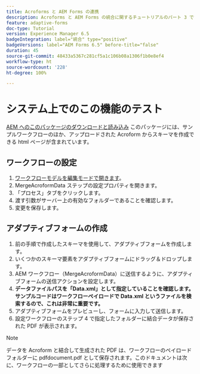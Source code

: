 ```yaml
---
title: Acroforms と AEM Forms の連携
description: Acroforms と AEM Forms の統合に関するチュートリアルのパート 3 です。お使いのシステムでワークフローとアダプティブフォームをテストします。
feature: adaptive-forms
doc-type: Tutorial
version: Experience Manager 6.5
badgeIntegration: label="統合" type="positive"
badgeVersions: label="AEM Forms 6.5" before-title="false"
duration: 45
source-git-commit: 48433a5367c281cf5a1c106b08a1306f1b0e8ef4
workflow-type: ht
source-wordcount: '228'
ht-degree: 100%

---
```



# システム上でのこの機能のテスト

[AEM へのこのパッケージのダウンロードと読み込み](assets/acro-form-aem-form.zip)
このパッケージには、サンプルワークフローのほか、アップロードされた Acroform からスキーマを作成できる html ページが含まれています。

## ワークフローの設定

1. [ワークフローモデルを編集モードで開きます](http://localhost:4502/editor.html/conf/global/settings/workflow/models/MergeAcroformData.html)。
2. MergeAcroformData ステップの設定プロパティを開きます。
3. 「プロセス」タブをクリックします。
4. 渡す引数がサーバー上の有効なフォルダーであることを確認します。
5. 変更を保存します。

## アダプティブフォームの作成

1. 前の手順で作成したスキーマを使用して、アダプティブフォームを作成します。
2. いくつかのスキーマ要素をアダプティブフォームにドラッグ＆ドロップします。
3. AEM ワークフロー（MergeAcroformData）に送信するように、アダプティブフォームの送信アクションを設定します。
4. **データファイルパスを「Data.xml」として指定していることを確認します。サンプルコードはワークフローペイロードで Data.xml というファイルを検索するので、これは非常に重要です。**
5. アダプティブフォームをプレビューし、フォームに入力して送信します。
6. 設定ワークフローのステップ 4 で指定したフォルダーに結合データが保存された PDF が表示されます。

>[!NOTE]
>
>データを Acroform と結合して生成された PDF は、ワークフローのペイロードフォルダーに pdfdocument.pdf として保存されます。このドキュメントは次に、ワークフローの一部としてさらに処理するために使用できます
